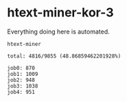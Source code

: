 # htext-miner-kor-3

Everything doing here is automated.

```
htext-miner

total: 4816/9855 (48.86859462201928%)

job0: 870
job1: 1009
job2: 948
job3: 1038
job4: 951
```